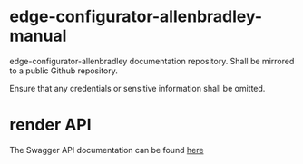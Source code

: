 # edge-configurator-allenbradley-manual

edge-configurator-allenbradley documentation repository. Shall be mirrored to a public Github repository.

Ensure that any credentials or sensitive information shall be omitted.

# render API
The Swagger API documentation can be found [here](https://softingindustrial.github.io/edgeConfiguratorAPI-AllenBradley/)
